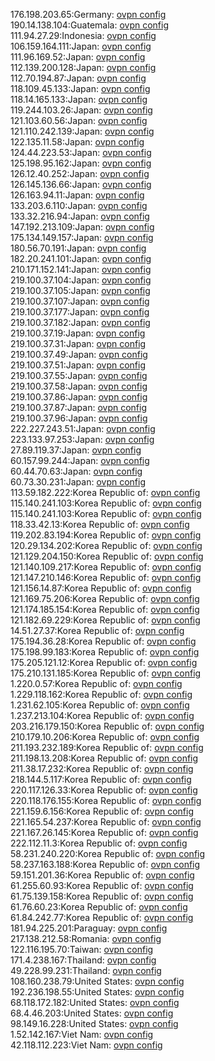 176.198.203.65:Germany: [ovpn config](vpn/176_198_203_65.ovpn)  
190.14.138.104:Guatemala: [ovpn config](vpn/190_14_138_104.ovpn)  
111.94.27.29:Indonesia: [ovpn config](vpn/111_94_27_29.ovpn)  
106.159.164.111:Japan: [ovpn config](vpn/106_159_164_111.ovpn)  
111.96.169.52:Japan: [ovpn config](vpn/111_96_169_52.ovpn)  
112.139.200.128:Japan: [ovpn config](vpn/112_139_200_128.ovpn)  
112.70.194.87:Japan: [ovpn config](vpn/112_70_194_87.ovpn)  
118.109.45.133:Japan: [ovpn config](vpn/118_109_45_133.ovpn)  
118.14.165.133:Japan: [ovpn config](vpn/118_14_165_133.ovpn)  
119.244.103.26:Japan: [ovpn config](vpn/119_244_103_26.ovpn)  
121.103.60.56:Japan: [ovpn config](vpn/121_103_60_56.ovpn)  
121.110.242.139:Japan: [ovpn config](vpn/121_110_242_139.ovpn)  
122.135.11.58:Japan: [ovpn config](vpn/122_135_11_58.ovpn)  
124.44.223.53:Japan: [ovpn config](vpn/124_44_223_53.ovpn)  
125.198.95.162:Japan: [ovpn config](vpn/125_198_95_162.ovpn)  
126.12.40.252:Japan: [ovpn config](vpn/126_12_40_252.ovpn)  
126.145.136.66:Japan: [ovpn config](vpn/126_145_136_66.ovpn)  
126.163.94.11:Japan: [ovpn config](vpn/126_163_94_11.ovpn)  
133.203.6.110:Japan: [ovpn config](vpn/133_203_6_110.ovpn)  
133.32.216.94:Japan: [ovpn config](vpn/133_32_216_94.ovpn)  
147.192.213.109:Japan: [ovpn config](vpn/147_192_213_109.ovpn)  
175.134.149.157:Japan: [ovpn config](vpn/175_134_149_157.ovpn)  
180.56.70.191:Japan: [ovpn config](vpn/180_56_70_191.ovpn)  
182.20.241.101:Japan: [ovpn config](vpn/182_20_241_101.ovpn)  
210.171.152.141:Japan: [ovpn config](vpn/210_171_152_141.ovpn)  
219.100.37.104:Japan: [ovpn config](vpn/219_100_37_104.ovpn)  
219.100.37.105:Japan: [ovpn config](vpn/219_100_37_105.ovpn)  
219.100.37.107:Japan: [ovpn config](vpn/219_100_37_107.ovpn)  
219.100.37.177:Japan: [ovpn config](vpn/219_100_37_177.ovpn)  
219.100.37.182:Japan: [ovpn config](vpn/219_100_37_182.ovpn)  
219.100.37.19:Japan: [ovpn config](vpn/219_100_37_19.ovpn)  
219.100.37.31:Japan: [ovpn config](vpn/219_100_37_31.ovpn)  
219.100.37.49:Japan: [ovpn config](vpn/219_100_37_49.ovpn)  
219.100.37.51:Japan: [ovpn config](vpn/219_100_37_51.ovpn)  
219.100.37.55:Japan: [ovpn config](vpn/219_100_37_55.ovpn)  
219.100.37.58:Japan: [ovpn config](vpn/219_100_37_58.ovpn)  
219.100.37.86:Japan: [ovpn config](vpn/219_100_37_86.ovpn)  
219.100.37.87:Japan: [ovpn config](vpn/219_100_37_87.ovpn)  
219.100.37.96:Japan: [ovpn config](vpn/219_100_37_96.ovpn)  
222.227.243.51:Japan: [ovpn config](vpn/222_227_243_51.ovpn)  
223.133.97.253:Japan: [ovpn config](vpn/223_133_97_253.ovpn)  
27.89.119.37:Japan: [ovpn config](vpn/27_89_119_37.ovpn)  
60.157.99.244:Japan: [ovpn config](vpn/60_157_99_244.ovpn)  
60.44.70.63:Japan: [ovpn config](vpn/60_44_70_63.ovpn)  
60.73.30.231:Japan: [ovpn config](vpn/60_73_30_231.ovpn)  
113.59.182.222:Korea Republic of: [ovpn config](vpn/113_59_182_222.ovpn)  
115.140.241.103:Korea Republic of: [ovpn config](vpn/115_140_241_103.ovpn)  
115.140.241.103:Korea Republic of: [ovpn config](vpn/115_140_241_103.ovpn)  
118.33.42.13:Korea Republic of: [ovpn config](vpn/118_33_42_13.ovpn)  
119.202.83.194:Korea Republic of: [ovpn config](vpn/119_202_83_194.ovpn)  
120.29.134.202:Korea Republic of: [ovpn config](vpn/120_29_134_202.ovpn)  
121.129.204.150:Korea Republic of: [ovpn config](vpn/121_129_204_150.ovpn)  
121.140.109.217:Korea Republic of: [ovpn config](vpn/121_140_109_217.ovpn)  
121.147.210.146:Korea Republic of: [ovpn config](vpn/121_147_210_146.ovpn)  
121.156.14.87:Korea Republic of: [ovpn config](vpn/121_156_14_87.ovpn)  
121.169.75.206:Korea Republic of: [ovpn config](vpn/121_169_75_206.ovpn)  
121.174.185.154:Korea Republic of: [ovpn config](vpn/121_174_185_154.ovpn)  
121.182.69.229:Korea Republic of: [ovpn config](vpn/121_182_69_229.ovpn)  
14.51.27.37:Korea Republic of: [ovpn config](vpn/14_51_27_37.ovpn)  
175.194.36.28:Korea Republic of: [ovpn config](vpn/175_194_36_28.ovpn)  
175.198.99.183:Korea Republic of: [ovpn config](vpn/175_198_99_183.ovpn)  
175.205.121.12:Korea Republic of: [ovpn config](vpn/175_205_121_12.ovpn)  
175.210.131.185:Korea Republic of: [ovpn config](vpn/175_210_131_185.ovpn)  
1.220.0.57:Korea Republic of: [ovpn config](vpn/1_220_0_57.ovpn)  
1.229.118.162:Korea Republic of: [ovpn config](vpn/1_229_118_162.ovpn)  
1.231.62.105:Korea Republic of: [ovpn config](vpn/1_231_62_105.ovpn)  
1.237.213.104:Korea Republic of: [ovpn config](vpn/1_237_213_104.ovpn)  
203.216.179.150:Korea Republic of: [ovpn config](vpn/203_216_179_150.ovpn)  
210.179.10.206:Korea Republic of: [ovpn config](vpn/210_179_10_206.ovpn)  
211.193.232.189:Korea Republic of: [ovpn config](vpn/211_193_232_189.ovpn)  
211.198.13.208:Korea Republic of: [ovpn config](vpn/211_198_13_208.ovpn)  
211.38.17.232:Korea Republic of: [ovpn config](vpn/211_38_17_232.ovpn)  
218.144.5.117:Korea Republic of: [ovpn config](vpn/218_144_5_117.ovpn)  
220.117.126.33:Korea Republic of: [ovpn config](vpn/220_117_126_33.ovpn)  
220.118.176.155:Korea Republic of: [ovpn config](vpn/220_118_176_155.ovpn)  
221.159.6.156:Korea Republic of: [ovpn config](vpn/221_159_6_156.ovpn)  
221.165.54.237:Korea Republic of: [ovpn config](vpn/221_165_54_237.ovpn)  
221.167.26.145:Korea Republic of: [ovpn config](vpn/221_167_26_145.ovpn)  
222.112.11.3:Korea Republic of: [ovpn config](vpn/222_112_11_3.ovpn)  
58.231.240.220:Korea Republic of: [ovpn config](vpn/58_231_240_220.ovpn)  
58.237.163.188:Korea Republic of: [ovpn config](vpn/58_237_163_188.ovpn)  
59.151.201.36:Korea Republic of: [ovpn config](vpn/59_151_201_36.ovpn)  
61.255.60.93:Korea Republic of: [ovpn config](vpn/61_255_60_93.ovpn)  
61.75.139.158:Korea Republic of: [ovpn config](vpn/61_75_139_158.ovpn)  
61.76.60.23:Korea Republic of: [ovpn config](vpn/61_76_60_23.ovpn)  
61.84.242.77:Korea Republic of: [ovpn config](vpn/61_84_242_77.ovpn)  
181.94.225.201:Paraguay: [ovpn config](vpn/181_94_225_201.ovpn)  
217.138.212.58:Romania: [ovpn config](vpn/217_138_212_58.ovpn)  
122.116.195.70:Taiwan: [ovpn config](vpn/122_116_195_70.ovpn)  
171.4.238.167:Thailand: [ovpn config](vpn/171_4_238_167.ovpn)  
49.228.99.231:Thailand: [ovpn config](vpn/49_228_99_231.ovpn)  
108.160.238.79:United States: [ovpn config](vpn/108_160_238_79.ovpn)  
192.236.198.55:United States: [ovpn config](vpn/192_236_198_55.ovpn)  
68.118.172.182:United States: [ovpn config](vpn/68_118_172_182.ovpn)  
68.4.46.203:United States: [ovpn config](vpn/68_4_46_203.ovpn)  
98.149.16.228:United States: [ovpn config](vpn/98_149_16_228.ovpn)  
1.52.142.167:Viet Nam: [ovpn config](vpn/1_52_142_167.ovpn)  
42.118.112.223:Viet Nam: [ovpn config](vpn/42_118_112_223.ovpn)  
